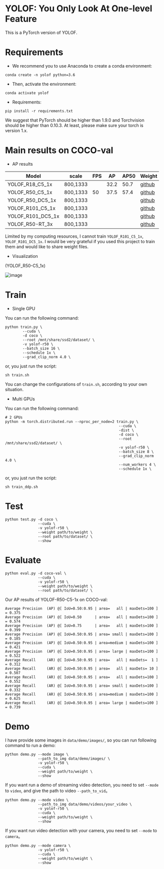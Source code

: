 # YOLOF: You Only Look At One-level Feature

This is a PyTorch version of YOLOF.

# Requirements
- We recommend you to use Anaconda to create a conda environment:
```Shell
conda create -n yolof python=3.6
```

- Then, activate the environment:
```Shell
conda activate yolof
```

- Requirements:
```Shell
pip install -r requirements.txt 
```

We suggest that PyTorch should be higher than 1.9.0 and Torchvision should be higher than 0.10.3. At least, please make sure your torch is version 1.x.

# Main results on COCO-val
- AP results

| Model                 |  scale     |  FPS  |   AP   |  AP50  | Weight |  log  |
|-----------------------|------------|-------|--------|--------|--------|-------|
| YOLOF_R18_C5_1x       |  800,1333  |       |  32.2  |  50.7  | [github](https://github.com/yjh0410/PyTorch_YOLOF/releases/download/YOLOF-weight/yolof_r18_C5_1x_32.2.pth) | [log](https://github.com/yjh0410/PyTorch_YOLOF/releases/download/YOLOF-weight/YOLOF-R18-COCO.txt) |
| YOLOF_R50_C5_1x       |  800,1333  |  50   |  37.5  |  57.4  | [github](https://github.com/yjh0410/PyTorch_YOLOF/releases/download/YOLOF-weight/yolof-r50_C5_1x_37.2.pth) | [log](https://github.com/yjh0410/PyTorch_YOLOF/releases/download/YOLOF-weight/YOLOF-R50-COCO.txt) |
| YOLOF_R50_DC5_1x      |  800,1333  |       |        |        | [github]() | [log]() |
| YOLOF_R101_C5_1x      |  800,1333  |       |        |        | [github]() | [log]() |
| YOLOF_R101_DC5_1x     |  800,1333  |       |        |        | [github]() | [log]() |
| YOLOF_R50-RT_3x       |  800,1333  |       |        |        | [github]() | [log]() |

Limited by my computing resources, I cannot train `YOLOF_R101_C5_1x`, `YOLOF_R101_DC5_1x`.
I would be very grateful if you used this project to train them and would like to share weight files.

- Visualization

(YOLOF_R50-C5_1x)

![image](./img_files/coco_samples.png)

# Train
- Single GPU

You can run the following command:
```Shell
python train.py \
        --cuda \
        -d coco \
        --root /mnt/share/ssd2/dataset/ \
        -v yolof-r50 \
        --batch_size 16 \
        --schedule 1x \
        --grad_clip_norm 4.0 \
```

or, you just run the script:
```Shell
sh train.sh
```

You can change the configurations of `train.sh`, according to your own situation.

- Multi GPUs

You can run the following command:
```Shell
# 2 GPUs
python -m torch.distributed.run --nproc_per_node=2 train.py \
                                                    --cuda \
                                                    -dist \
                                                    -d coco \
                                                    --root /mnt/share/ssd2/dataset/ \
                                                    -v yolof-r50 \
                                                    --batch_size 8 \
                                                    --grad_clip_norm 4.0 \
                                                    --num_workers 4 \
                                                    --schedule 1x \
```

or, you just run the script:
```Shell
sh train_ddp.sh
```

# Test
```Shell
python test.py -d coco \
               --cuda \
               -v yolof-r50 \
               --weight path/to/weight \
               --root path/to/dataset/ \
               --show
```

# Evaluate
```Shell
python eval.py -d coco-val \
               --cuda \
               -v yolof-r50 \
               --weight path/to/weight \
               --root path/to/dataset/ \
```

Our AP results of YOLOF-R50-C5-1x on COCO-val:

```Shell
Average Precision  (AP) @[ IoU=0.50:0.95 | area=   all | maxDets=100 ] = 0.375
Average Precision  (AP) @[ IoU=0.50      | area=   all | maxDets=100 ] = 0.574
Average Precision  (AP) @[ IoU=0.75      | area=   all | maxDets=100 ] = 0.399
Average Precision  (AP) @[ IoU=0.50:0.95 | area= small | maxDets=100 ] = 0.185
Average Precision  (AP) @[ IoU=0.50:0.95 | area=medium | maxDets=100 ] = 0.421
Average Precision  (AP) @[ IoU=0.50:0.95 | area= large | maxDets=100 ] = 0.522
Average Recall     (AR) @[ IoU=0.50:0.95 | area=   all | maxDets=  1 ] = 0.312
Average Recall     (AR) @[ IoU=0.50:0.95 | area=   all | maxDets= 10 ] = 0.507
Average Recall     (AR) @[ IoU=0.50:0.95 | area=   all | maxDets=100 ] = 0.552
Average Recall     (AR) @[ IoU=0.50:0.95 | area= small | maxDets=100 ] = 0.332
Average Recall     (AR) @[ IoU=0.50:0.95 | area=medium | maxDets=100 ] = 0.625
Average Recall     (AR) @[ IoU=0.50:0.95 | area= large | maxDets=100 ] = 0.739
```

# Demo
I have provide some images in `data/demo/images/`, so you can run following command to run a demo:

```Shell
python demo.py --mode image \
               --path_to_img data/demo/images/ \
               -v yolof-r50 \
               --cuda \
               --weight path/to/weight \
               --show
```

If you want run a demo of streaming video detection, you need to set `--mode` to `video`, and give the path to video `--path_to_vid`。

```Shell
python demo.py --mode video \
               --path_to_img data/demo/videos/your_video \
               -v yolof-r50 \
               --cuda \
               --weight path/to/weight \
               --show
```

If you want run video detection with your camera, you need to set `--mode` to `camera`。

```Shell
python demo.py --mode camera \
               -v yolof-r50 \
               --cuda \
               --weight path/to/weight \
               --show
```
